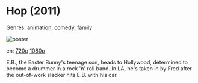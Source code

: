 # Hop (2011)

Genres: animation, comedy, family

![poster](http://image.tmdb.org/t/p/w500/avbiy6qaRMbfeI8HRpNg2HLaNwD.jpg)

en:
  [720p](magnet:?xt=urn:btih:A48434B481D798F80E2E7863F0E8FD24416AFD7F&tr=udp://glotorrents.pw:6969/announce&tr=udp://tracker.opentrackr.org:1337/announce&tr=udp://torrent.gresille.org:80/announce&tr=udp://tracker.openbittorrent.com:80&tr=udp://tracker.coppersurfer.tk:6969&tr=udp://tracker.leechers-paradise.org:6969&tr=udp://p4p.arenabg.ch:1337&tr=udp://tracker.internetwarriors.net:1337)
  [1080p](magnet:?xt=urn:btih:A5C518A643D1DC087A38EA757BA65E5108670F5A&tr=udp://glotorrents.pw:6969/announce&tr=udp://tracker.opentrackr.org:1337/announce&tr=udp://torrent.gresille.org:80/announce&tr=udp://tracker.openbittorrent.com:80&tr=udp://tracker.coppersurfer.tk:6969&tr=udp://tracker.leechers-paradise.org:6969&tr=udp://p4p.arenabg.ch:1337&tr=udp://tracker.internetwarriors.net:1337)
  


E.B., the Easter Bunny's teenage son, heads to Hollywood, determined to become a drummer in a rock 'n' roll band. In LA, he's taken in by Fred after the out-of-work slacker hits E.B. with his car.